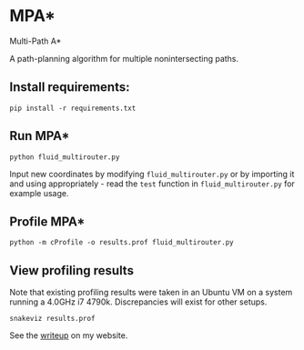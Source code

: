 # MPA*
Multi-Path A*

A path-planning algorithm for multiple nonintersecting paths.

## Install requirements:
```pip install -r requirements.txt```

## Run MPA*
```python fluid_multirouter.py```

Input new coordinates by modifying `fluid_multirouter.py` or by importing it and using appropriately - read the `test` function in `fluid_multirouter.py` for example usage.

## Profile MPA*
```python -m cProfile -o results.prof fluid_multirouter.py```

## View profiling results
Note that existing profiling results were taken in an Ubuntu VM on a system running a 4.0GHz i7 4790k. Discrepancies will exist for other setups.

```snakeviz results.prof```

See the [writeup](http://lycarter.com/2018-06-02/meng-thesis) on my website.